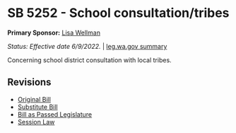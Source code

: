 # SB 5252 - School consultation/tribes
**Primary Sponsor:** [Lisa Wellman](/person/leg/lisa.wellman.md)

*Status: Effective date 6/9/2022.* | [leg.wa.gov summary](https://app.leg.wa.gov/billsummary?BillNumber=5252&Year=2021)

Concerning school district consultation with local tribes.

## Revisions
* [Original Bill](1/)
* [Substitute Bill](S/)
* [Bill as Passed Legislature](S.PL/)
* [Session Law](S.SL/)